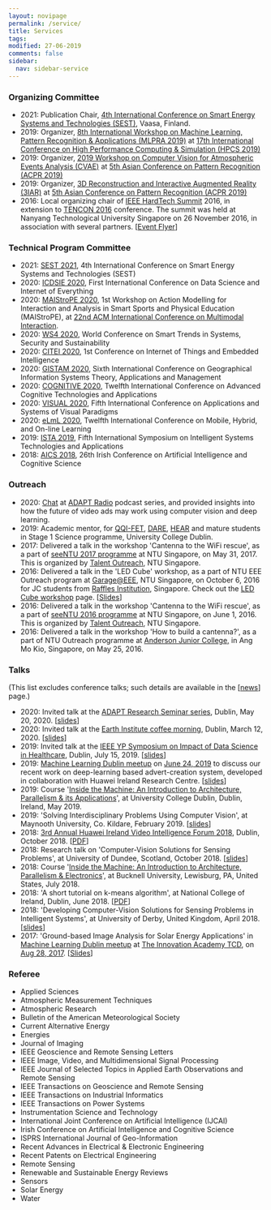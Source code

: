 ```yaml
---
layout: novipage
permalink: /service/
title: Services
tags: 
modified: 27-06-2019
comments: false
sidebar:
  nav: sidebar-service
---
```


### Organizing Committee
+ 2021: Publication Chair, <a href="https://sites.univaasa.fi/sest2021/committees/">4th International Conference on Smart Energy Systems and Technologies (SEST)</a>, Vaasa, Finland.
+ 2019: Organizer, <a href="http://hpcs2019.cisedu.info/2-conference/workshops/workshop14-mlpra">8th International Workshop on Machine Learning, Pattern Recognition & Applications (MLPRA 2019)</a> at <a href="http://hpcs2019.cisedu.info/">17th International Conference on High Performance Computing & Simulation (HPCS 2019)</a>
+ 2019: Organizer, <a href="https://2019cvae.github.io/">2019 Workshop on Computer Vision for Atmospheric Events Analysis (CVAE)</a> at <a href="https://www.acpr2019.org/">5th Asian Conference on Pattern Recognition (ACPR 2019)</a>
+ 2019: Organizer, <a href="https://3iar.github.io/">3D Reconstruction and Interactive Augmented Reality (3IAR)</a> at <a href="https://www.acpr2019.org/">5th Asian Conference on Pattern Recognition (ACPR 2019)</a>
+ 2016: Local organizing chair of <a href="http://hardtechsummit.com/">IEEE HardTech Summit</a> 2016, in extension to <a href="http://tencon2016.org/">TENCON 2016</a> conference. The summit was held at Nanyang Technological University Singapore on 26 November 2016, in association with several partners. [<a href="https://soumyabratadev.files.wordpress.com/2016/11/hts_flyer.png">Event Flyer</a>]

### Technical Program Committee
+ 2021: <a href="https://sites.univaasa.fi/sest2021/committees/">SEST 2021</a>, 4th International Conference on Smart Energy Systems and Technologies (SEST)
+ 2020: <a href="http://www.icdsie.com/committee.html">ICDSIE 2020</a>, First International Conference on Data Science and Internet of Everything
+ 2020: <a href="http://smart-sports-exercises.nl/maistrope/">MAIStroPE 2020</a>, 1st Workshop on Action Modelling for Interaction and Analysis in Smart Sports and Physical Education (MAIStroPE), at <a href="http://icmi.acm.org/2020/">22nd ACM International Conference on Multimodal Interaction</a>.
+ 2020: <a href="https://worlds4.co.uk/committees.php">WS4 2020</a>, World Conference on Smart Trends in Systems, Security and Sustainability
+ 2020: <a href="http://citei.intconference.org/organizing-committee/">CITEI 2020</a>, 1st Conference on Internet of Things and Embedded Intelligence
+ 2020: <a href="http://www.gistam.org/ProgramCommittee.aspx">GISTAM 2020</a>, Sixth International Conference on Geographical Information Systems Theory, Applications and Management
+ 2020: <a href="http://www.iaria.org/conferences2020/ComCOGNITIVE20.html">COGNITIVE 2020</a>, Twelfth International Conference on Advanced Cognitive Technologies and Applications
+ 2020: <a href="http://www.iaria.org/conferences2020/ComVISUAL20.html">VISUAL 2020</a>, Fifth International Conference on Applications and Systems of Visual Paradigms
+ 2020: <a href="http://www.iaria.org/conferences2020/ComeLmL20.html">eLmL 2020</a>, Twelfth International Conference on Mobile, Hybrid, and On-line Learning
+ 2019: <a href="http://www.acn-conference.org/ista2019/index.html">ISTA 2019</a>, Fifth International Symposium on Intelligent Systems Technologies and Applications 
+ 2018: <a href="http://aics2018.scss.tcd.ie/org.html">AICS 2018</a>, 26th Irish Conference on Artificial Intelligence and Cognitive Science 


### Outreach
+ 2020: <a href="https://soundcloud.com/theadaptcentre/soumyabrata-dev-how-computer-vision-assists-in-identifying-product-placement-locations">Chat</a> at <a href="https://soundcloud.com/theadaptcentre">ADAPT Radio</a> podcast series, and provided insights into how the future of video ads may work using computer vision and deep learning. 
+ 2019: Academic mentor, for <a href="http://www.ucd.ie/registry/admissions/FET.html">QQI-FET</a>, <a href="http://accesscollege.ie/dare/">DARE</a>, <a href="http://accesscollege.ie/hear/">HEAR</a> and mature students in Stage 1 Science programme, University College Dublin.
+ 2017: Delivered a talk in the workshop 'Cantenna to the WiFi rescue', as a part of <a href="http://www.ntu.edu.sg/TalentOutreach/seeNTU/Documents/seeNTU%20Programme%20Schedule%202017.pdf">seeNTU 2017 programme</a> at NTU Singapore, on May 31, 2017. This is organized by <a href="http://www.ntu.edu.sg/TalentOutreach/Pages/index.aspx">Talent Outreach</a>, NTU Singapore.
+ 2016: Delivered a talk in the 'LED Cube' workshop, as a part of NTU EEE Outreach program at <a href="http://www.eee.ntu.edu.sg/Programmes/Garage/Pages/Home.aspx">Garage@EEE</a>, NTU Singapore, on October 6, 2016 for JC students from <a href="http://www.ri.edu.sg/">Raffles Institution</a>, Singapore. Check out the <a href="http://www3.ntu.edu.sg/home2012/SOUMYABR001/ledcube.html">LED Cube workshop</a> page. [<a href="https://soumyabratadev.files.wordpress.com/2016/11/led-workshop_ri_6oct2016.pdf">Slides</a>]
+ 2016: Delivered a talk in the workshop 'Cantenna to the WiFi rescue', as a part of <a href="http://www.ntu.edu.sg/TalentOutreach/seeNTU/Documents/Module_Synopses_seeNTU%202016.pdf">seeNTU 2016 programme</a> at NTU Singapore, on June 1, 2016. This is organized by <a href="http://www.ntu.edu.sg/TalentOutreach/Pages/index.aspx">Talent Outreach</a>, NTU Singapore.
+ 2016: Delivered a talk in the workshop 'How to build a cantenna?', as a part of NTU Outreach programme at <a href="http://ajc.edu.sg/">Anderson Junior College,</a> in Ang Mo Kio, Singapore, on May 25, 2016.


### Talks

(This list excludes conference talks; such details are available in the [<a href="https://soumyabrata.github.io/news/">news</a>] page.)

+ 2020: Invited talk at the <a href="https://sites.google.com/a/adaptcentre.ie/srs/home/scientific-meetings/online-research-seminars-proposed?authuser=0">ADAPT Research Seminar series</a>, Dublin, May 20, 2020. [<a href="https://soumyabratadev.files.wordpress.com/2020/05/adaptseminar_may2020.pdf">slides</a>] 
+ 2020: Invited talk at the <a href="https://twitter.com/UCDEarth/status/1236976921130524673">Earth Institute coffee morning</a>, Dublin, March 12, 2020. [<a href="https://soumyabratadev.files.wordpress.com/2020/03/ei-2020.pdf">slides</a>] 
+ 2019: Invited talk at the <a href="https://www.eventbrite.sg/e/ieee-yp-symposium-on-impact-of-data-science-in-healthcare-tickets-62792349608?aff=eemailordconf&utm_campaign=order_confirm&utm_medium=email&ref=eemailordconf&utm_source=eb_email&utm_term=viewevent">IEEE YP Symposium on Impact of Data Science in Healthcare</a>, Dublin, July 15, 2019. [<a href="https://soumyabratadev.files.wordpress.com/2019/07/yp_symposium_july2019.pdf">slides</a>]
+ 2019: <a href="https://www.meetup.com/Machine-Learning-Dublin/events/262441772/">Machine Learning Dublin meetup</a> on <a href="https://twitter.com/DublinML/status/1143229057334558720 ">June 24, 2019</a> to discuss our recent work on deep-learning based advert-creation system, developed in collaboration with Huawei Ireland Research Centre. [<a href="https://soumyabratadev.files.wordpress.com/2019/06/ml_meetup_june2019.pdf">slides</a>]
+ 2019: Course '<a href="https://www.scss.tcd.ie/~devs/bdic.html">Inside the Machine: An Introduction to Architecture, Parallelism & its Applications</a>', at University College Dublin, Dublin, Ireland, May 2019.
+ 2019: 'Solving Interdisciplinary Problems Using Computer Vision', at Maynooth University, Co. Kildare, February 2019. [<a href="https://soumyabratadev.files.wordpress.com/2019/06/maynooth_talk.pdf">slides</a>]
+ 2018: <a href="https://irishtechnews.ie/huawei-ireland-video-intelligence-forum-2018-takes-place-october-23rd/">3rd Annual Huawei Ireland Video Intelligence Forum 2018</a>, Dublin, October 2018. [<a href="https://soumyabratadev.files.wordpress.com/2018/10/huawei-video-forum2018.pdf">PDF</a>]
+ 2018: Research talk on 'Computer-Vision Solutions for Sensing Problems', at University of Dundee, Scotland, October 2018. [<a href="https://soumyabratadev.files.wordpress.com/2019/06/dundee_oct2018.pdf">slides</a>]
+ 2018: Course '<a href="https://www.scss.tcd.ie/%7Edevs/bucknell.html">Inside the Machine: An Introduction to Architecture, Parallelism & Electronics</a>', at Bucknell University, Lewisburg, PA, United States, July 2018. 
+ 2018: 'A short tutorial on k-means algorithm', at National College of Ireland, Dublin, June 2018. [<a href="https://soumyabratadev.files.wordpress.com/2018/10/nci-talk.pdf">PDF</a>]
+ 2018: 'Developing Computer-Vision Solutions for Sensing Problems in Intelligent Systems', at University of Derby, United Kingdom, April 2018. [<a href="https://soumyabratadev.files.wordpress.com/2019/06/derby_april2018.pdf">slides</a>]
+ 2017: 'Ground-based Image Analysis for Solar Energy Applications' in <a href="http://mldublin.github.io">Machine Learning Dublin meetup</a> at <a href="https://mldublin.github.io/events/apapt-the-innovation-academy-tcd/">The Innovation Academy TCD</a>, on <a href="https://www.meetup.com/Machine-Learning-Dublin/events/242709321/">Aug 28, 2017</a>. [<a href="https://soumyabratadev.files.wordpress.com/2017/08/ml-meetup.pdf">Slides</a>]


### Referee
+ Applied Sciences
+ Atmospheric Measurement Techniques 
+ Atmospheric Research 
+ Bulletin of the American Meteorological Society 
+ Current Alternative Energy
+ Energies 
+ Journal of Imaging 
+ IEEE Geoscience and Remote Sensing Letters 
+ IEEE Image, Video, and Multidimensional Signal Processing
+ IEEE Journal of Selected Topics in Applied Earth Observations and Remote Sensing 
+ IEEE Transactions on Geoscience and Remote Sensing 
+ IEEE Transactions on Industrial Informatics 
+ IEEE Transactions on Power Systems 
+ Instrumentation Science and Technology 
+ International Joint Conference on Artificial Intelligence (IJCAI)
+ Irish Conference on Artificial Intelligence and Cognitive Science
+ ISPRS International Journal of Geo-Information 
+ Recent Advances in Electrical & Electronic Engineering 
+ Recent Patents on Electrical Engineering
+ Remote Sensing 
+ Renewable and Sustainable Energy Reviews 
+ Sensors 
+ Solar Energy 
+ Water 



